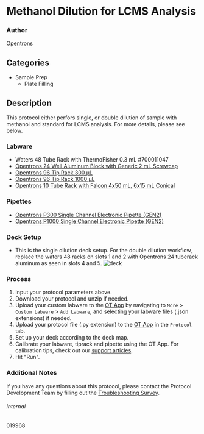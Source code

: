 # Methanol Dilution for LCMS Analysis


### Author
[Opentrons](https://opentrons.com/)


## Categories
* Sample Prep
	* Plate Filling


## Description
This protocol either perfors single, or double dilution of sample with methanol and standard for LCMS analysis. For more details, please see below.


### Labware
* Waters 48 Tube Rack with ThermoFisher 0.3 mL #700011047
* [Opentrons 24 Well Aluminum Block with Generic 2 mL Screwcap](https://shop.opentrons.com/collections/hardware-modules/products/aluminum-block-set)
* [Opentrons 96 Tip Rack 300 µL](https://shop.opentrons.com/collections/opentrons-tips/products/opentrons-300ul-tips)
* [Opentrons 96 Tip Rack 1000 µL](https://shop.opentrons.com/collections/opentrons-tips/products/opentrons-1000ul-tips)
* [Opentrons 10 Tube Rack with Falcon 4x50 mL, 6x15 mL Conical](https://shop.opentrons.com/collections/opentrons-tips/products/tube-rack-set-1)


### Pipettes
* [Opentrons P300 Single Channel Electronic Pipette (GEN2)](https://shop.opentrons.com/single-channel-electronic-pipette-p20/)
* [Opentrons P1000 Single Channel Electronic Pipette (GEN2)](https://shop.opentrons.com/single-channel-electronic-pipette-p20/)


### Deck Setup

* This is the single dilution deck setup. For the double dilution workflow, replace the waters 48 racks on slots 1 and 2 with Opentrons 24 tuberack aluminum as seen in slots 4 and 5.
![deck](https://opentrons-protocol-library-website.s3.amazonaws.com/custom-README-images/019968/deck.png)



### Process
1. Input your protocol parameters above.
2. Download your protocol and unzip if needed.
3. Upload your custom labware to the [OT App](https://opentrons.com/ot-app) by navigating to `More` > `Custom Labware` > `Add Labware`, and selecting your labware files (.json extensions) if needed.
4. Upload your protocol file (.py extension) to the [OT App](https://opentrons.com/ot-app) in the `Protocol` tab.
5. Set up your deck according to the deck map.
6. Calibrate your labware, tiprack and pipette using the OT App. For calibration tips, check out our [support articles](https://support.opentrons.com/en/collections/1559720-guide-for-getting-started-with-the-ot-2).
7. Hit "Run".


### Additional Notes
If you have any questions about this protocol, please contact the Protocol Development Team by filling out the [Troubleshooting Survey](https://protocol-troubleshooting.paperform.co/).


###### Internal
019968
